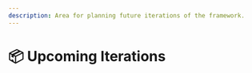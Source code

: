 ```yaml
---
description: Area for planning future iterations of the framework.
---
```


# 📦 Upcoming Iterations

